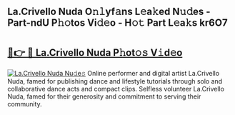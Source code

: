 ## La.Crivello Nuda O𝚗𝚕yf𝚊ns L𝚎a𝚔ed N𝚞𝚍es - Part-ndU P𝚑𝚘tos Vi𝚍𝚎o - H𝚘𝚝 Part L𝚎a𝚔s kr6O7

# <h2><a href="http://kf1hek.oniu.top/?m=La.Crivello+Nuda">🔗👉 🔴 La.Crivello Nuda P𝚑ot𝚘𝚜 V𝚒d𝚎o</a></h2>

[![La.Crivello Nuda Nu𝚍e𝚜](https://i.imgur.com/0qMVB7G.gif)](http://kf1hek.oniu.top/?m=La.Crivello+Nuda)
Online performer and digital artist La.Crivello Nuda, famed for publishing dance and lifestyle tutorials through solo and collaborative dance acts and compact clips. Selfless volunteer La.Crivello Nuda, famed for their generosity and commitment to serving their community.  
